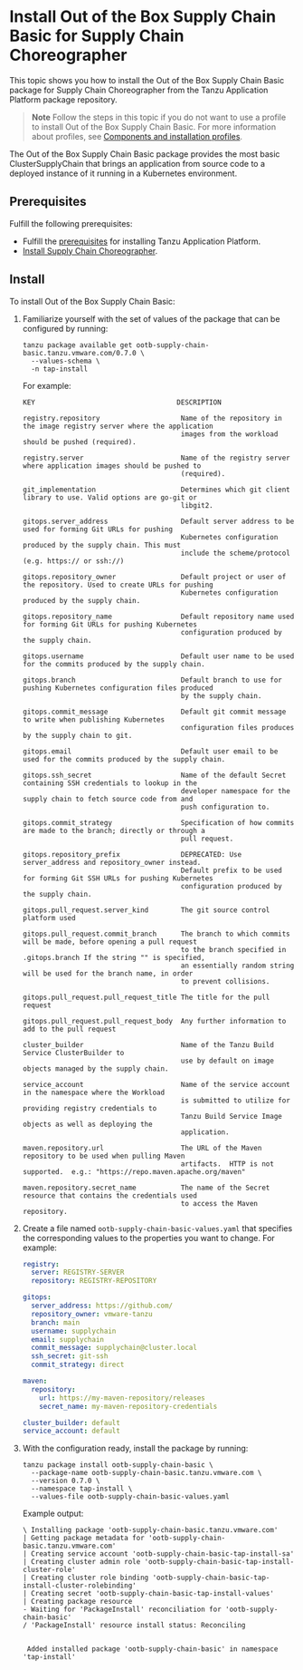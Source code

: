 # Install Out of the Box Supply Chain Basic for Supply Chain Choreographer

This topic shows you how to install the Out of the Box Supply Chain Basic
package for Supply Chain Choreographer from the Tanzu Application Platform
package repository.

> **Note** Follow the steps in this topic if you do not want to use a profile to install Out of the Box Supply Chain Basic. For more information about profiles, see [Components and installation profiles](../about-package-profiles.hbs.md).

The Out of the Box Supply Chain Basic package provides the most basic
ClusterSupplyChain that brings an application from source code to a deployed
instance of it running in a Kubernetes environment.

## <a id='ootb-sc-basic-prereqs'></a> Prerequisites

Fulfill the following prerequisites:

- Fulfill the [prerequisites](../prerequisites.md) for installing Tanzu Application Platform.
- [Install Supply Chain Choreographer](install-scc.md).

## <a id='inst-ootb-sc-basic'></a> Install

To install Out of the Box Supply Chain Basic:

1. Familiarize yourself with the set of values of the package that can be
   configured by running:

    ```console
    tanzu package available get ootb-supply-chain-basic.tanzu.vmware.com/0.7.0 \
      --values-schema \
      -n tap-install
    ```

    For example:

    ```console
    KEY                                   DESCRIPTION

    registry.repository                    Name of the repository in the image registry server where the application
                                           images from the workload should be pushed (required).

    registry.server                        Name of the registry server where application images should be pushed to
                                           (required).

    git_implementation                     Determines which git client library to use. Valid options are go-git or
                                           libgit2.

    gitops.server_address                  Default server address to be used for forming Git URLs for pushing
                                           Kubernetes configuration produced by the supply chain. This must
                                           include the scheme/protocol (e.g. https:// or ssh://)

    gitops.repository_owner                Default project or user of the repository. Used to create URLs for pushing
                                           Kubernetes configuration produced by the supply chain.

    gitops.repository_name                 Default repository name used for forming Git URLs for pushing Kubernetes
                                           configuration produced by the supply chain.

    gitops.username                        Default user name to be used for the commits produced by the supply chain.

    gitops.branch                          Default branch to use for pushing Kubernetes configuration files produced
                                           by the supply chain.

    gitops.commit_message                  Default git commit message to write when publishing Kubernetes
                                           configuration files produces by the supply chain to git.

    gitops.email                           Default user email to be used for the commits produced by the supply chain.

    gitops.ssh_secret                      Name of the default Secret containing SSH credentials to lookup in the
                                           developer namespace for the supply chain to fetch source code from and
                                           push configuration to.

    gitops.commit_strategy                 Specification of how commits are made to the branch; directly or through a
                                           pull request.

    gitops.repository_prefix               DEPRECATED: Use server_address and repository_owner instead.
                                           Default prefix to be used for forming Git SSH URLs for pushing Kubernetes
                                           configuration produced by the supply chain.

    gitops.pull_request.server_kind        The git source control platform used

    gitops.pull_request.commit_branch      The branch to which commits will be made, before opening a pull request
                                           to the branch specified in .gitops.branch If the string "" is specified,
                                           an essentially random string will be used for the branch name, in order
                                           to prevent collisions.

    gitops.pull_request.pull_request_title The title for the pull request

    gitops.pull_request.pull_request_body  Any further information to add to the pull request

    cluster_builder                        Name of the Tanzu Build Service ClusterBuilder to
                                           use by default on image objects managed by the supply chain.

    service_account                        Name of the service account in the namespace where the Workload
                                           is submitted to utilize for providing registry credentials to
                                           Tanzu Build Service Image objects as well as deploying the
                                           application.

    maven.repository.url                   The URL of the Maven repository to be used when pulling Maven
                                           artifacts.  HTTP is not supported.  e.g.: "https://repo.maven.apache.org/maven"

    maven.repository.secret_name           The name of the Secret resource that contains the credentials used
                                           to access the Maven repository.
    ```

1. Create a file named `ootb-supply-chain-basic-values.yaml` that specifies the
   corresponding values to the properties you want to change. For example:

    ```yaml
    registry:
      server: REGISTRY-SERVER
      repository: REGISTRY-REPOSITORY

    gitops:
      server_address: https://github.com/
      repository_owner: vmware-tanzu
      branch: main
      username: supplychain
      email: supplychain
      commit_message: supplychain@cluster.local
      ssh_secret: git-ssh
      commit_strategy: direct

    maven:
      repository:
        url: https://my-maven-repository/releases
        secret_name: my-maven-repository-credentials

    cluster_builder: default
    service_account: default
    ```

1. With the configuration ready, install the package by running:

    ```console
    tanzu package install ootb-supply-chain-basic \
      --package-name ootb-supply-chain-basic.tanzu.vmware.com \
      --version 0.7.0 \
      --namespace tap-install \
      --values-file ootb-supply-chain-basic-values.yaml
    ```

    Example output:

    ```console
    \ Installing package 'ootb-supply-chain-basic.tanzu.vmware.com'
    | Getting package metadata for 'ootb-supply-chain-basic.tanzu.vmware.com'
    | Creating service account 'ootb-supply-chain-basic-tap-install-sa'
    | Creating cluster admin role 'ootb-supply-chain-basic-tap-install-cluster-role'
    | Creating cluster role binding 'ootb-supply-chain-basic-tap-install-cluster-rolebinding'
    | Creating secret 'ootb-supply-chain-basic-tap-install-values'
    | Creating package resource
    - Waiting for 'PackageInstall' reconciliation for 'ootb-supply-chain-basic'
    / 'PackageInstall' resource install status: Reconciling


     Added installed package 'ootb-supply-chain-basic' in namespace 'tap-install'
    ```
